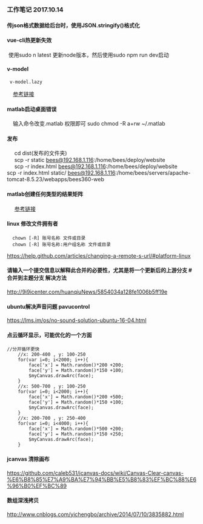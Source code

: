 ### 工作笔记  2017.10.14
   
#### 传json格式数据给后台时，使用JSON.stringify()格式化  
#### vue-cli热更新失效  
  使用sudo n latest 更新node版本，然后使用sudo npm run dev启动
#### v-model
     v-model.lazy
     [参考链接](https://cn.vuejs.org/v2/guide/forms.html#修饰符 "Vue修饰符")
#### matlab启动桌面错误
     输入命令改变.matlab 权限即可 sudo chmod -R a+rw ~/.matlab  
#### 发布
      cd dist(发布的文件夹)  
      scp -r static bees@192.168.1.116:/home/bees/deploy/website  
      scp -r index.html bees@192.168.1.116:/home/bees/deploy/website   
      scp -r index.html static/ bees@192.168.1.116:/home/bees/servers/apache-tomcat-8.5.23/webapps/bees360-web  
#### matlab创建任何类型的结果矩阵
      [参考链接](https://cn.mathworks.com/help/matlab/apiref/mxcreatenumericarray.html "创建矩阵")
#### linux 修改文件拥有者
      chown [-R] 账号名称 文件或目录  
      chown [-R] 账号名称:用户组名称 文件或目录  
https://help.github.com/articles/changing-a-remote-s-url/#platform-linux  
#### 请输入一个提交信息以解释此合并的必要性，尤其是将一个更新后的上游分支 # 合并到主题分支 解决方法
   http://9i9icenter.com/huanqiuNews/5854034a128fe1006b5ff19e
#### ubuntu解决声音问题 pavucontrol
   https://lms.im/os/no-sound-solution-ubuntu-16-04.html  
#### 点云循环显示，可能优化的一个方面  

```
//分开循环更快  
	//x: 200-400 , y: 100-250
	for(var i=0; i<2000; i++){
		face['x'] = Math.random()*200 +200;
		face['y'] = Math.random()*150 +100;
		$myCanvas.drawArc(face);
	}
	//x: 500-700 , y: 100-250
	for(var i=0; i<2000; i++){
		face['x'] = Math.random()*200 +500;
		face['y'] = Math.random()*150 +100;
		$myCanvas.drawArc(face);
	}
	//x: 200-700 , y: 250-400
	for(var i=0; i<4000; i++){
		face['x'] = Math.random()*500 +200;
		face['y'] = Math.random()*150 +250;
		$myCanvas.drawArc(face);
	}
```
#### jcanvas 清除画布
https://github.com/caleb531/jcanvas-docs/wiki/Canvas-Clear-canvas-%E6%B8%85%E7%A9%BA%E7%94%BB%E5%B8%83%EF%BC%88%E6%96%B0%EF%BC%89
#### 数组深浅拷贝
http://www.cnblogs.com/yichengbo/archive/2014/07/10/3835882.html

